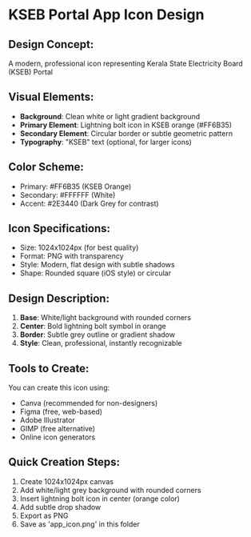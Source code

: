 # KSEB Portal App Icon Design

## Design Concept:
A modern, professional icon representing Kerala State Electricity Board (KSEB) Portal

## Visual Elements:
- **Background**: Clean white or light gradient background
- **Primary Element**: Lightning bolt icon in KSEB orange (#FF6B35)
- **Secondary Element**: Circular border or subtle geometric pattern
- **Typography**: "KSEB" text (optional, for larger icons)

## Color Scheme:
- Primary: #FF6B35 (KSEB Orange)
- Secondary: #FFFFFF (White)
- Accent: #2E3440 (Dark Grey for contrast)

## Icon Specifications:
- Size: 1024x1024px (for best quality)
- Format: PNG with transparency
- Style: Modern, flat design with subtle shadows
- Shape: Rounded square (iOS style) or circular

## Design Description:
1. **Base**: White/light background with rounded corners
2. **Center**: Bold lightning bolt symbol in orange
3. **Border**: Subtle grey outline or gradient shadow
4. **Style**: Clean, professional, instantly recognizable

## Tools to Create:
You can create this icon using:
- Canva (recommended for non-designers)
- Figma (free, web-based)
- Adobe Illustrator
- GIMP (free alternative)
- Online icon generators

## Quick Creation Steps:
1. Create 1024x1024px canvas
2. Add white/light grey background with rounded corners
3. Insert lightning bolt icon in center (orange color)
4. Add subtle drop shadow
5. Export as PNG
6. Save as 'app_icon.png' in this folder